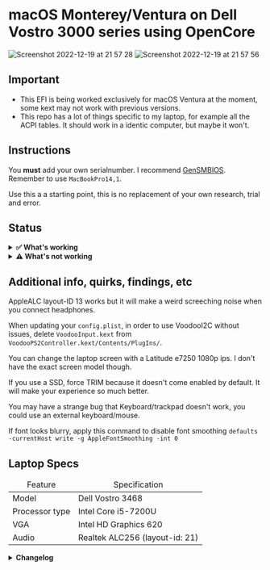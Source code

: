 <h1>macOS Monterey/Ventura on Dell Vostro 3000 series using OpenCore</h1>


![Screenshot 2022-12-19 at 21 57 28](https://user-images.githubusercontent.com/90620939/208556688-cc17ed73-a96c-4bec-b3e7-1132ea41a6db.png)
![Screenshot 2022-12-19 at 21 57 56](https://user-images.githubusercontent.com/90620939/208556700-66c91d2d-876d-4b91-a9f9-8f82d83e6ec0.png)




## Important

- This EFI is being worked exclusively for macOS Ventura at the moment, some kext may not work with previous versions.
- This repo has a lot of things specific to my laptop, for example all the ACPI tables. It should work in a identic computer, but maybe it won't.

## Instructions

You **must** add your own serialnumber. I recommend [GenSMBIOS](https://github.com/corpnewt/GenSMBIOS). Remember to use `MacBookPro14,1`. 

Use this a a starting point, this is no replacement of your own research, trial and error.

## Status

<details>  
<summary><strong>✅ What's working</strong></summary>
</br>

- [X] Intel WiFi & Bluetooth
- [X] Brightness / Volume Control
- [X] Battery Information
- [X] Audio (Audio Jack, Speaker & Mic)
- [X] USB Ports & Built-in Camera
- [X] Graphics Acceleration
- [X] Touchpad
- [X] Power management / Sleep
- [X] HDMI / VGA
- [X] SIP / FireVault 2
- [X] SDcard reader
- [X] iServices

</details>
<details>  
<summary><strong>⚠️ What's not working</strong></summary>
</br>

- [ ] Safari/Apple Music DRM ```Use Chrome/Firefox to watch Netflix, etc. For Apple Music you can listen no lossless music and without bluetooth headphones, use Cider instead.```
- [ ] Sidecar Wireless
- [ ] Apple Watch Unlock
- [ ] AirDrop & Continuity

</details>

## Additional info, quirks, findings, etc 

AppleALC layout-ID 13 works but it will make a weird screeching noise when you connect headphones.

When updating your `config.plist`, in order to use VoodooI2C without issues, delete `VoodooInput.kext` from `VoodooPS2Controller.kext/Contents/PlugIns/`.

You can change the laptop screen with a Latitude e7250 1080p ips. I don't have the exact screen model though.

If you use a SSD, force TRIM because it doesn't come enabled by default. It will make your experience so much better. 

You may have a strange bug that Keyboard/trackpad doesn't work, you could use an external keyboard/mouse.

If font looks blurry, apply this command to disable font smoothing `defaults -currentHost write -g AppleFontSmoothing -int 0`


<h2>Laptop Specs</h2>
<table>
  <thead>
    <tr>
      <td style="text-align: center">Feature</td>
      <td style="text-align: center">Specification</td>
    </tr>
  </thead>
  <tbody>
    <tr>
      <td>Model</td>
      <td>Dell Vostro 3468</td>
    </tr>
    <tr>
      <td>Processor type</td>
      <td>Intel Core i5-7200U</td>
    </tr>
     <tr>
      <td>VGA</td>
      <td>Intel HD Graphics 620</td>
    </tr>
    <tr>
      <td>Audio</td>
      <td>Realtek ALC256 (layout-id: 21)</td>
    </tr>
    <tr>
    </tr>
  </tbody>
</table>

<details>  
<summary><strong>Changelog</strong></summary>
</br>

## Changelog

##### 02/jun/2023:

Keep up with OC 0.9.2

##### 28/dec/2022:

Happy Xmas :D

XHCI-Unsupported.kext removed

Remapped the USBs because I made a mistake doing it on Windows. Now Bluetooth works perfectly.

##### 21/dec/2022:

FileVault support added

##### 19/dec/2022:
  
New mantainer | Updated to OpenCore 0.8.7

Fixed Bluetooth in Monterey/Ventura.

Fixed SDcard reader.

Fixed Sleep.

Removed CPUfriend.

Fixed Brightness Keys.


##### 08/sep/2021:

Updated to OpenCore 0.7.2

Replaced ACPI files with my own compiled for my specific config. 

Framebuffer: Added missing entries and removed unused patches.

Added CPUfriend, now CPU goes below 1300MHz, this should improve battery life.

##### 06/sep/2021:

Now trackpad works using VoodooI2C, with a lot better experience using touchpad

Updated to OpenCore 0.7.2

Now completely cosmetic, no verbose or debug messages.

OCvalidator shows no errors anymore.

Switch from ugly XOSI to GPI0 for trackpad. 

##### 06/jul/2021:

Updated to OpenCore 0.7.1

Kexts updated

##### 08/jun/2021:

Updated to OpenCore 0.7.0

Kexts updated

Audio headphone jack fixed!  Problem was incorrect layout-id (correct is `layout-id` = `21`)

##### 23/mar/2021:

Updated to OpenCore 0.6.7

Added and updated a ton of kexts.

Big Sur now working (yay)!

Audio now works via `DeviceProperties` -> `Add` -> `PciRoot(0x0)/Pci(0x1F,0x3)`

##### 26/nov/2020: 

Removed: `XHCI-unsupported.kext`because is not needed

Added: `SMCDellSensors.kext`, `SMCProcessor.kext`, `SMCSuperIO.kext`for CPU and fan sensor support

Fixed: Wrong iGPU in `DeviceProperties`

Updated: Sleep and Wake findings

##### 25/nov/2020: 

First release

</details>
